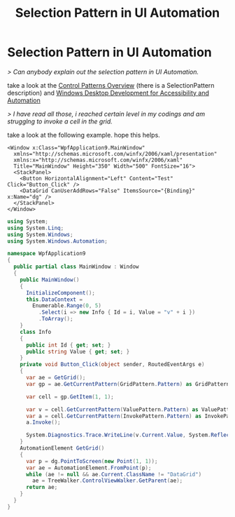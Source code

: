 ﻿---
title: Selection Pattern in UI Automation
tags: [c#, xaml, wpf, linq automation]
src: https://social.msdn.microsoft.com/Forums/ru-RU/6452d442-57a6-4a33-ba91-6c4562d13efe/selection-pattern-in-ui-automation?forum=wpf
---
# Selection Pattern in UI Automation
*> Can anybody explain out the selection pattern in UI Automation.*

take a look at the [Control Patterns Overview](http://msdn.microsoft.com/en-us/library/ms752362.aspx) (there is a SelectionPattern description) 
and [Windows Desktop Development for Accessibility and Automation](http://social.msdn.microsoft.com/Forums/en-us/windowsaccessibilityandautomation/threads)

*> I have read all those, i reached certain level in my codings and am strugglng to invoke a cell in the grid.*

take a look at the following example. hope this helps.
```xaml
<Window x:Class="WpfApplication9.MainWindow"
  xmlns="http://schemas.microsoft.com/winfx/2006/xaml/presentation"
  xmlns:x="http://schemas.microsoft.com/winfx/2006/xaml"
  Title="MainWindow" Height="350" Width="500" FontSize="16">
  <StackPanel>
    <Button HorizontalAlignment="Left" Content="Test" Click="Button_Click" />
    <DataGrid CanUserAddRows="False" ItemsSource="{Binding}" x:Name="dg" />
  </StackPanel>
</Window>
```
```c#
using System;
using System.Linq;
using System.Windows;
using System.Windows.Automation;

namespace WpfApplication9
{
  public partial class MainWindow : Window
  {
    public MainWindow()
    {
      InitializeComponent();
      this.DataContext =
        Enumerable.Range(0, 5)
          .Select(i => new Info { Id = i, Value = "v" + i })
          .ToArray();
    }
    class Info
    {
      public int Id { get; set; }
      public string Value { get; set; }
    }
    private void Button_Click(object sender, RoutedEventArgs e)
    {
      var ae = GetGrid();
      var gp = ae.GetCurrentPattern(GridPattern.Pattern) as GridPattern;

      var cell = gp.GetItem(1, 1);

      var v = cell.GetCurrentPattern(ValuePattern.Pattern) as ValuePattern;
      var a = cell.GetCurrentPattern(InvokePattern.Pattern) as InvokePattern;
      a.Invoke();

      System.Diagnostics.Trace.WriteLine(v.Current.Value, System.Reflection.MethodBase.GetCurrentMethod().Name);
    }
    AutomationElement GetGrid()
    {
      var p = dg.PointToScreen(new Point(1, 1));
      var ae = AutomationElement.FromPoint(p);
      while (ae != null && ae.Current.ClassName != "DataGrid")
        ae = TreeWalker.ControlViewWalker.GetParent(ae);
      return ae;
    }
  }
}
```